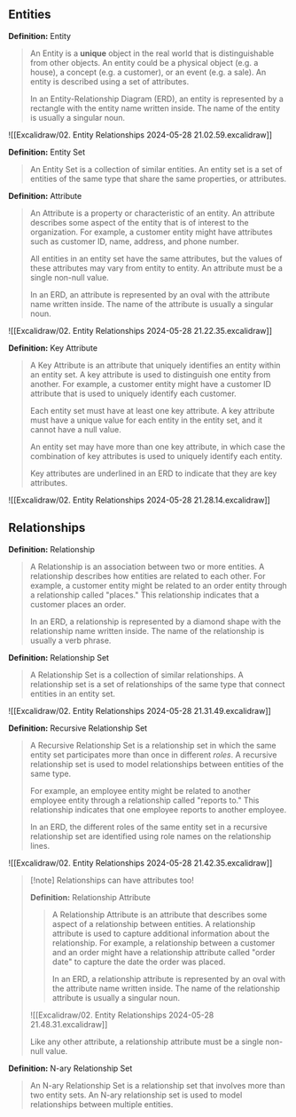 ## Entities

**Definition:** Entity
> An Entity is a **unique** object in the real world that is distinguishable from other objects. An entity could be a physical object (e.g. a house), a concept (e.g. a customer), or an event (e.g. a sale). An entity is described using a set of attributes.
>
> In an Entity-Relationship Diagram (ERD), an entity is represented by a rectangle with the entity name written inside. The name of the entity is usually a singular noun.

![[Excalidraw/02. Entity Relationships 2024-05-28 21.02.59.excalidraw]]

**Definition:** Entity Set
> An Entity Set is a collection of similar entities. An entity set is a set of entities of the same type that share the same properties, or attributes.

**Definition:** Attribute
> An Attribute is a property or characteristic of an entity. An attribute describes some aspect of the entity that is of interest to the organization. For example, a customer entity might have attributes such as customer ID, name, address, and phone number.
>
> All entities in an entity set have the same attributes, but the values of these attributes may vary from entity to entity. An attribute must be a single non-null value.
>
> In an ERD, an attribute is represented by an oval with the attribute name written inside. The name of the attribute is usually a singular noun.

![[Excalidraw/02. Entity Relationships 2024-05-28 21.22.35.excalidraw]]

**Definition:** Key Attribute
> A Key Attribute is an attribute that uniquely identifies an entity within an entity set. A key attribute is used to distinguish one entity from another. For example, a customer entity might have a customer ID attribute that is used to uniquely identify each customer.
>
> Each entity set must have at least one key attribute. A key attribute must have a unique value for each entity in the entity set, and it cannot have a null value.
>
> An entity set may have more than one key attribute, in which case the combination of key attributes is used to uniquely identify each entity.
>
> Key attributes are underlined in an ERD to indicate that they are key attributes.

![[Excalidraw/02. Entity Relationships 2024-05-28 21.28.14.excalidraw]]

## Relationships

**Definition:** Relationship
> A Relationship is an association between two or more entities. A relationship describes how entities are related to each other. For example, a customer entity might be related to an order entity through a relationship called "places." This relationship indicates that a customer places an order.
>
> In an ERD, a relationship is represented by a diamond shape with the relationship name written inside. The name of the relationship is usually a verb phrase.

**Definition:** Relationship Set
> A Relationship Set is a collection of similar relationships. A relationship set is a set of relationships of the same type that connect entities in an entity set.

![[Excalidraw/02. Entity Relationships 2024-05-28 21.31.49.excalidraw]]

**Definition:** Recursive Relationship Set
> A Recursive Relationship Set is a relationship set in which the same entity set participates more than once in different *roles*. A recursive relationship set is used to model relationships between entities of the same type.
>
> For example, an employee entity might be related to another employee entity through a relationship called "reports to." This relationship indicates that one employee reports to another employee.
>
> In an ERD, the different roles of the same entity set in a recursive relationship set are identified using role names on the relationship lines.

![[Excalidraw/02. Entity Relationships 2024-05-28 21.42.35.excalidraw]]

> [!note] Relationships can have attributes too!
>
> **Definition:** Relationship Attribute
> > A Relationship Attribute is an attribute that describes some aspect of a relationship between entities. A relationship attribute is used to capture additional information about the relationship. For example, a relationship between a customer and an order might have a relationship attribute called "order date" to capture the date the order was placed.
> >
> > In an ERD, a relationship attribute is represented by an oval with the attribute name written inside. The name of the relationship attribute is usually a singular noun.
>
> ![[Excalidraw/02. Entity Relationships 2024-05-28 21.48.31.excalidraw]]
>
> Like any other attribute, a relationship attribute must be a single non-null value.


**Definition:** N-ary Relationship Set
> An N-ary Relationship Set is a relationship set that involves more than two entity sets. An N-ary relationship set is used to model relationships between multiple entities.
